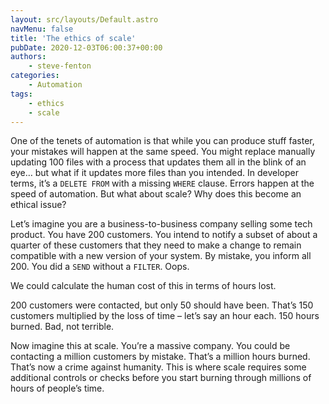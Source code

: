```yaml
---
layout: src/layouts/Default.astro
navMenu: false
title: 'The ethics of scale'
pubDate: 2020-12-03T06:00:37+00:00
authors:
    - steve-fenton
categories:
    - Automation
tags:
    - ethics
    - scale
---
```


One of the tenets of automation is that while you can produce stuff faster, your mistakes will happen at the same speed. You might replace manually updating 100 files with a process that updates them all in the blink of an eye… but what if it updates more files than you intended. In developer terms, it’s a `DELETE FROM` with a missing `WHERE` clause. Errors happen at the speed of automation. But what about scale? Why does this become an ethical issue?

Let’s imagine you are a business-to-business company selling some tech product. You have 200 customers. You intend to notify a subset of about a quarter of these customers that they need to make a change to remain compatible with a new version of your system. By mistake, you inform all 200. You did a `SEND` without a `FILTER`. Oops.

We could calculate the human cost of this in terms of hours lost.

200 customers were contacted, but only 50 should have been. That’s 150 customers multiplied by the loss of time – let’s say an hour each. 150 hours burned. Bad, not terrible.

Now imagine this at scale. You’re a massive company. You could be contacting a million customers by mistake. That’s a million hours burned. That’s now a crime against humanity. This is where scale requires some additional controls or checks before you start burning through millions of hours of people’s time.